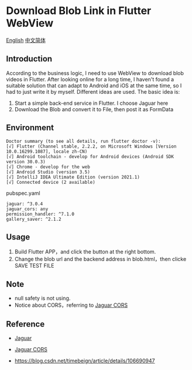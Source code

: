 # Download Blob Link in Flutter WebView 

[English](./README.md)   [中文简体](./README_zh.md)

## Introduction

According to the business logic, I need to use WebView to download blob videos in Flutter. After looking online for a long time, I haven't found a suitable solution that can adapt to Android and iOS at the same time, so I had to just write it by myself. Different ideas are used. The basic idea is:

1. Start a simple back-end service in Flutter. I choose Jaguar here
2. Download the Blob and convert it to File, then post it as FormData

## Environment

```
Doctor summary (to see all details, run flutter doctor -v):
[√] Flutter (Channel stable, 2.2.2, on Microsoft Windows [Version 10.0.16299.1087], locale zh-CN)
[√] Android toolchain - develop for Android devices (Android SDK version 30.0.3)
[√] Chrome - develop for the web
[√] Android Studio (version 3.5)
[√] IntelliJ IDEA Ultimate Edition (version 2021.1)
[√] Connected device (2 available)
```
pubspec.yaml

```
jaguar: ^3.0.4
jaguar_cors: any
permission_handler: ^7.1.0
gallery_saver: ^2.1.2
```





## Usage

1. Build Flutter APP，and click the button at the right bottom.
2. Change the blob url and the backend address in blob.html，then clicke SAVE TEST FILE



## Note

- null safety is not using.
- Notice about CORS，referring to [Jaguar CORS](https://pub.dev/packages/jaguar_cors)





## Reference

- [Jaguar](https://pub.dartlang.org/packages/jaguar) 
- [Jaguar CORS](https://pub.dev/packages/jaguar_cors)

- https://blog.csdn.net/timebeign/article/details/106690947

